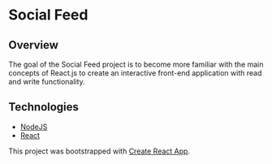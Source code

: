 # Social Feed

## Overview

The goal of the Social Feed project is to become more familiar with the main concepts of React.js to create an interactive front-end application with read and write functionality.

## Technologies

- [NodeJS](https://nodejs.org/en/)
- [React](https://reactjs.org)

This project was bootstrapped with [Create React App](https://github.com/facebook/create-react-app).
